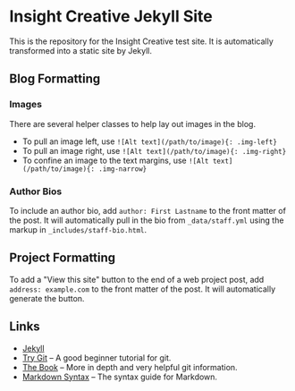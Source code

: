 # Insight Creative Jekyll Site

This is the repository for the Insight Creative test site. It is automatically transformed into a static site by Jekyll.

## Blog Formatting

### Images

There are several helper classes to help lay out images in the blog.

* To pull an image left, use `![Alt text](/path/to/image){: .img-left}`
* To pull an image right, use `![Alt text](/path/to/image){: .img-right}`
* To confine an image to the text margins, use `![Alt text](/path/to/image){: .img-narrow}`

### Author Bios

To include an author bio, add `author: First Lastname` to the front matter of the post. It will automatically pull in the bio from `_data/staff.yml` using the markup in `_includes/staff-bio.html`.

## Project Formatting

To add a "View this site" button to the end of a web project post, add `address: example.com` to the front matter of the post. It will automatically generate the button.

## Links

* [Jekyll](http://jekyllrb.com)
* [Try Git](http://try.github.io) – A good beginner tutorial for git.
* [The Book](http://git-scm.com/book) – More in depth and very helpful git information.
* [Markdown Syntax](http://daringfireball.net/projects/markdown/syntax) – The syntax guide for Markdown.